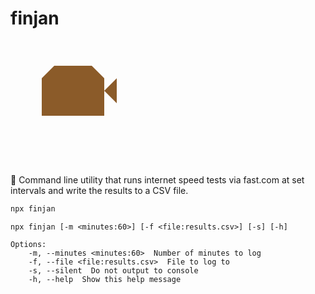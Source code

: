 # finjan

<svg xmlns="http://www.w3.org/2000/svg" width="200" height="200"><path fill="#8B5B29" d="M70 40h60l20 20v60H50V60ZM150 80l20-20v40l-20-20Z"/></svg>

🍵 Command line utility that runs internet speed tests via fast.com at set intervals and write the results to a CSV file.

```sh
npx finjan
```

```
npx finjan [-m <minutes:60>] [-f <file:results.csv>] [-s] [-h]

Options:
	-m, --minutes <minutes:60>  Number of minutes to log
	-f, --file <file:results.csv>  File to log to
	-s, --silent  Do not output to console
	-h, --help  Show this help message
```
